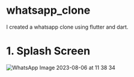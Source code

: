 # whatsapp_clone

I created a whatsapp clone using flutter and dart.
# 1. Splash Screen
![WhatsApp Image 2023-08-06 at 11 38 34](https://github.com/Shaliniyadav8130/Whatsapp_Clone/assets/94459368/6cc00a39-5c94-409d-ae12-336d82e2a9b6)
